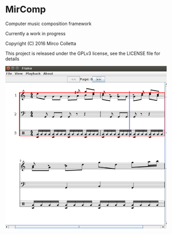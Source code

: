# MirComp

Computer music composition framework

Currently a work in progress

Copyright (C) 2016 Mirco Colletta

This project is released under the GPLv3 license, see the LICENSE file for details


![MirComp demo screenshot](/resources/images/ScreenshotDemoApp.png)

